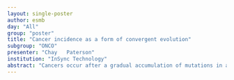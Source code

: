 ```yaml
---
layout: single-poster
author: esmb
day: "All"
group: "poster"
title: "Cancer incidence as a form of convergent evolution"
subgroup: "ONCO"
presenter: "Chay   Paterson"
institution: "InSync Technology"
abstract: "Cancers occur after a gradual accumulation of mutations in a tissue. Together, these mutations enable cells to grow and spread in an uncontrolled way. This process takes many years, with one problematic lineage incrementally gaining an advantage over surrounding, normal tissue. This process repeatedly involves mutations on a few key oncogenes and tumour suppressors. Starting only with the sequences of a critical set of such genes and probability theory, we show that lifetime cancer risk can be calculated with no statistical fitting. We also show that certain orders of these mutations are more likely than others, and that these orders form a structure similar to a phylogenetic tree."
---
```

